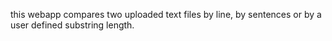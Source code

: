 this webapp compares two uploaded text files by line, by sentences or by a user defined substring length.